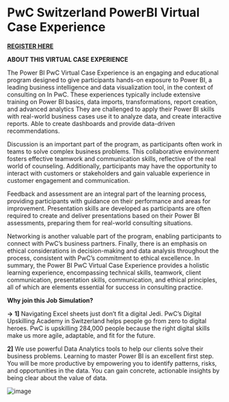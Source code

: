 # **PwC Switzerland PowerBI Virtual Case Experience**

<a href="https://www.theforage.com/virtual-internships/prototype/a87GpgE6tiku7q3gu/PwC-Power-BI-Virtual-Case-Experience"><b>REGISTER HERE</b></a>



**ABOUT THIS VIRTUAL CASE EXPERIENCE**

The Power BI PwC Virtual Case Experience is an engaging and educational program designed to give participants hands-on exposure to Power BI, a leading business intelligence and data visualization tool, in the context of consulting on In PwC. These experiences typically include extensive training on Power BI basics, data imports, transformations, report creation, and advanced analytics They are challenged to apply their Power BI skills with real-world business cases use it to analyze data, and create interactive reports. Able to create dashboards and provide data-driven recommendations.

Discussion is an important part of the program, as participants often work in teams to solve complex business problems. This collaborative environment fosters effective teamwork and communication skills, reflective of the real world of counseling. Additionally, participants may have the opportunity to interact with customers or stakeholders and gain valuable experience in customer engagement and communication.

Feedback and assessment are an integral part of the learning process, providing participants with guidance on their performance and areas for improvement. Presentation skills are developed as participants are often required to create and deliver presentations based on their Power BI assessments, preparing them for real-world consulting situations.

Networking is another valuable part of the program, enabling participants to connect with PwC’s business partners. Finally, there is an emphasis on ethical considerations in decision-making and data analysis throughout the process, consistent with PwC’s commitment to ethical excellence. In summary, the Power BI PwC Virtual Case Experience provides a holistic learning experience, encompassing technical skills, teamwork, client communication, presentation skills, communication, and ethical principles, all of which are elements essential for success in consulting practice.



**Why join this Job Simulation?**

**->** 
**1]** Navigating Excel sheets just don’t fit a digital Jedi. PwC’s Digital Upskilling Academy in Switzerland helps people go from zero to digital heroes. PwC is upskilling 284,000 people because the right digital skills make us more agile, adaptable, and fit for the future.

**2]** We use powerful Data Analytics tools to help our clients solve their business problems. Learning to master Power BI is an excellent first step. You will be more productive by empowering you to identify patterns, risks, and opportunities in the data. You can gain concrete, actionable insights by being clear about the value of data.

![image](https://github.com/Yash22222/PwC-Power-BI-Virtual-Case-Experience/assets/97459174/f1a15025-3064-4141-a103-d9e5bf0a57fe)



